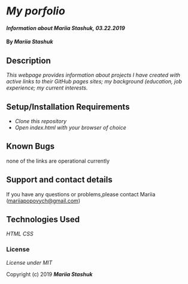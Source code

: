 # _My porfolio_

#### _Information about Mariia Stashuk, 03.22.2019_

#### By _**Mariia Stashuk**_

## Description

_This webpage provides information about projects I have created with active links to their GitHub pages sites; my background (education, job experience; my current interests._

## Setup/Installation Requirements

* _Clone this repository_
* _Open index.html with your browser of choice_

## Known Bugs

none of the links are operational currently

## Support and contact details

If you have any questions or problems,please contact Mariia (mariiapopovych@gmail.com)

## Technologies Used

_HTML_
_CSS_

### License

*License under MIT*

Copyright (c) 2019 **_Mariia Stashuk_**

